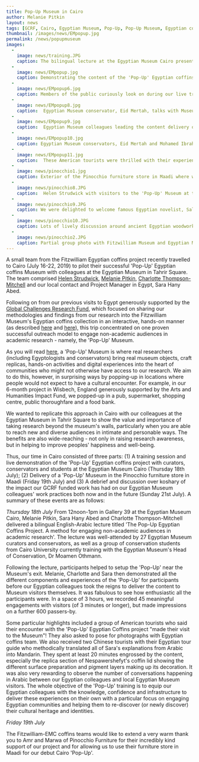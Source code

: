```yaml
---
title: Pop-Up Museum in Cairo
author: Melanie Pitkin
layout: news
tags: [GCRF, Cairo, Egyptian Museum, Pop-Up, Pop-Up Museum, Egyptian coffins, training, professional development, knowledge transfer, capacity building]
thumbnail: /images/news/EMpopup.jpg
permalink: /news/popupmuseum
images:
  -
    image: news/training.JPG
    caption: The bilingual lecture at the Egyptian Museum Cairo presented by Melanie Pitkin, Sara Abed and Charlotte Thompson.
  -
    image: news/EMpopup.jpg
    caption: Demonstrating the content of the 'Pop-Up' Egyptian coffins project to colleagues at the Egyptian Museum Cairo.
  -
    image: news/EMpopup6.jpg
    caption: Members of the public curiously look on during our live training session at the Egyptian Museum Cairo.
  -
    image: news/EMpopup8.jpg
    caption:  Egyptian Museum conservator, Eid Mertah, talks with Museum visitors about tools used in ancient Egyptian carpentry. 
  -
    image: news/EMpopup9.jpg
    caption:  Egyptian Museum colleagues leading the content delivery of the 'Pop-Up' Museum.
  -
    image: news/EMpopup10.jpg
    caption: Egyptian Museum conservators, Eid Mertah and Mohamed Ibrahim, discuss an animated coffin box recreated from its CT scans.
  -
    image: news/EMpopup11.jpg
    caption:  These American tourists were thrilled with their experience of the 'Pop-Up' Museum and asked for some group photos.
  -
    image: news/pinocchio1.jpg
    caption: Exterior of the Pinocchio furniture store in Maadi where we held our second 'Pop-Up' Museum on Friday 19th July.
  -
    image: news/pinocchio8.JPG
    caption:  Helen Strudwick with visitors to the 'Pop-Up' Museum at the Pinocchio furniture store in Maadi. 
  -
    image: news/pinocchio9.JPG
    caption: We were delighted to welcome famous Egyptian novelist, Salwa Bakr, to our 'Pop-Up' Museum in Maadi.
  -
    image: news/pinocchio10.JPG
    caption: Lots of lively discussion around ancient Egyptian woodworking at the 'Pop-Up' Museum in Maadi.
  -
    image: news/pinocchio2.JPG
    caption: Partial group photo with Fitzwilliam Museum and Egyptian Museum colleagues in Maadi. 
---
```


A small team from the Fitzwilliam Egyptian coffins project recently travelled to Cairo (July 16-22, 2019) to pilot their successful 'Pop-Up' Egyptian coffins Museum with colleagues at the Egyptian Museum in Tahrir Square. The team comprised [Helen Strudwick](https://egyptiancoffins.org/team/helen-strudwick/), [Melanie Pitkin](https://egyptiancoffins.org/team/melanie-pitkin/), [Charlotte Thompson-Mitchell](https://egyptiancoffins.org/team/charlotte-thompson/) and our local contact and Project Manager in Egypt, Sara Hany Abed.

Following on from our previous visits to Egypt generously supported by the [Global Challenges Research Fund](https://www.ukri.org/research/global-challenges-research-fund/), which focused on sharing our methodologies and findings from our research into the Fitzwilliam Museum's Egyptian coffins collection in an interactive, hands-on manner (as described [here](https://egyptiancoffins.org/news/new-collaborative-project-with-the-Egyptian-Museum-Cairo) and [here](https://egyptiancoffins.org/news/cairoworkshop)), this trip concentrated on one proven successful outreach model to engage non-academic audiences in academic research - namely, the 'Pop-Up' Museum. 

As you will read [here](https://egyptiancoffins.org/pop-ups), a 'Pop-Up' Museum is where real researchers (including Egyptologists and conservators) bring real museum objects, craft replicas, hands-on activities and digital experiences into the heart of communities who might not otherwise have access to our research. We aim to do this, however, in surprising ways by popping-up in locations where people would not expect to have a cultural encounter. For example, in our 6-month project in Wisbech, England generously supported by the Arts and Humanities Impact Fund, we popped-up in a pub, supermarket, shopping centre, public thoroughfare and a food bank. 

We wanted to replicate this approach in Cairo with our colleagues at the Egyptian Museum in Tahrir Square to show the value and importance of taking research beyond the museum's walls, particularly when you are able to reach new and diverse audiences in intimate and personable ways. The benefits are also wide-reaching - not only in raising research awareness, but in helping to improve peoples' happiness and well-being. 

Thus, our time in Cairo consisted of three parts: (1) A training session and live demonstration of the 'Pop-Up' Egyptian coffins project with curators, conservators and students at the Egyptian Museum Cairo (Thursday 18th July); (2) Delivery of a 'Pop-Up' Museum in the Pinocchio furniture store in Maadi (Friday 19th July) and (3) A debrief and discussion over koshary of the impact our GCRF funded work has had on our Egyptian Museum colleagues' work practices both now and in the future (Sunday 21st July). A summary of these events are as follows:

*Thursday 18th July*
From 12noon-1pm in Gallery 39 at the Egyptian Museum Cairo, Melanie Pitkin, Sara Hany Abed and Charlotte Thompson-Mitchell delivered a bilingual English-Arabic lecture titled 'The Pop-Up Egyptian Coffins Project. A method for engaging non-academic audiences in academic research'. The lecture was well-attended by 27 Egyptian Museum curators and conservators, as well as a group of conservation students from Cairo University currently training with the Egyptian Museum's Head of Conservation, Dr Moamen Othmann. 

Following the lecture, participants helped to setup the 'Pop-Up' near the Museum's exit. Melanie, Charlotte and Sara then demonstrated all the different components and experiences of the 'Pop-Up' for participants before our Egyptian colleagues took the reigns to deliver the content to Museum visitors themselves. It was fabulous to see how enthusiastic all the participants were. In a space of 3 hours, we recorded 45 meaningful engagements with visitors (of 3 minutes or longer), but made impressions on a further 600 passers-by. 

Some particular highlights included a group of American tourists who said their encounter with the 'Pop-Up' Egyptian Coffins project "made their visit to the Museum"! They also asked to pose for photographs with Egyptian coffins team. We also received two Chinese tourists with their Egyptian tour guide who methodically translated all of Sara's explanations from Arabic into Mandarin. They spent at least 20 minutes engrossed by the content, especially the replica section of Nespawershefyt's coffin lid showing the different surface preparation and pigment layers making up its decoration. It was also very rewarding to observe the number of conversations happening in Arabic between our Egyptian colleagues and local Egyptian Museum visitors. The whole objective of the 'Pop-Up' training is to equip our Egyptian colleagues with the knowledge, confidence and infrastructure to deliver these experiences on their own with a particular focus on engaging Egyptian communities and helping them to re-discover (or newly discover) their cultural heritage and identities.  

*Friday 19th July*


The Fitzwilliam-EMC coffins teams would like to extend a very warm thank you to Amr and Marwa of Pinocchio Furniture for their incredibly kind support of our project and for allowing us to use their furniture store in Maadi for our debut Cairo 'Pop-Up'. 

